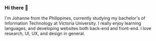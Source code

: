 ### Hi there 👋

I'm Johanne from the Philippines, currently studying my bachelor's of Information Technology at Victoria University. I really enjoy learning languages, and developing websites both back-end and front-end. I love research, UI, UX, and design in general. 
